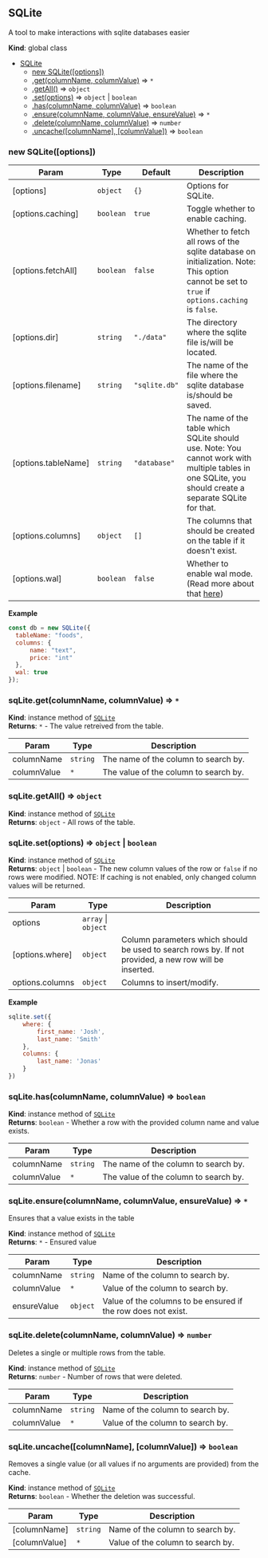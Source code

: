 <a name="SQLite"></a>

## SQLite
A tool to make interactions with sqlite databases easier

**Kind**: global class  

* [SQLite](#SQLite)
    * [new SQLite([options])](#new_SQLite_new)
    * [.get(columnName, columnValue)](#SQLite+get) ⇒ <code>\*</code>
    * [.getAll()](#SQLite+getAll) ⇒ <code>object</code>
    * [.set(options)](#SQLite+set) ⇒ <code>object</code> \| <code>boolean</code>
    * [.has(columnName, columnValue)](#SQLite+has) ⇒ <code>boolean</code>
    * [.ensure(columnName, columnValue, ensureValue)](#SQLite+ensure) ⇒ <code>\*</code>
    * [.delete(columnName, columnValue)](#SQLite+delete) ⇒ <code>number</code>
    * [.uncache([columnName], [columnValue])](#SQLite+uncache) ⇒ <code>boolean</code>

<a name="new_SQLite_new"></a>

### new SQLite([options])

| Param | Type | Default | Description |
| --- | --- | --- | --- |
| [options] | <code>object</code> | <code>{}</code> | Options for SQLite. |
| [options.caching] | <code>boolean</code> | <code>true</code> | Toggle whether to enable caching. |
| [options.fetchAll] | <code>boolean</code> | <code>false</code> | Whether to fetch all rows of the sqlite database on initialization. Note: This option cannot be set to `true` if `options.caching` is `false`. |
| [options.dir] | <code>string</code> | <code>&quot;./data&quot;</code> | The directory where the sqlite file is/will be located. |
| [options.filename] | <code>string</code> | <code>&quot;sqlite.db&quot;</code> | The name of the file where the sqlite database is/should be saved. |
| [options.tableName] | <code>string</code> | <code>&quot;database&quot;</code> | The name of the table which SQLite should use. Note: You cannot work with multiple tables in one SQLite, you should create a separate SQLite for that. |
| [options.columns] | <code>object</code> | <code>[]</code> | The columns that should be created on the table if it doesn't exist. |
| [options.wal] | <code>boolean</code> | <code>false</code> | Whether to enable wal mode. (Read more about that [here](https://www.sqlite.org/wal.html)) |

**Example**  
```js
const db = new SQLite({  tableName: "foods",  columns: {      name: "text",      price: "int"  },  wal: true});
```
<a name="SQLite+get"></a>

### sqLite.get(columnName, columnValue) ⇒ <code>\*</code>
**Kind**: instance method of [<code>SQLite</code>](#SQLite)  
**Returns**: <code>\*</code> - The value retreived from the table.  

| Param | Type | Description |
| --- | --- | --- |
| columnName | <code>string</code> | The name of the column to search by. |
| columnValue | <code>\*</code> | The value of the column to search by. |

<a name="SQLite+getAll"></a>

### sqLite.getAll() ⇒ <code>object</code>
**Kind**: instance method of [<code>SQLite</code>](#SQLite)  
**Returns**: <code>object</code> - All rows of the table.  
<a name="SQLite+set"></a>

### sqLite.set(options) ⇒ <code>object</code> \| <code>boolean</code>
**Kind**: instance method of [<code>SQLite</code>](#SQLite)  
**Returns**: <code>object</code> \| <code>boolean</code> - The new column values of the row or `false` if no rows were modified. NOTE: If caching is not enabled, only changed column values will be returned.  

| Param | Type | Description |
| --- | --- | --- |
| options | <code>array</code> \| <code>object</code> |  |
| [options.where] | <code>object</code> | Column parameters which should be used to search rows by. If not provided, a new row will be inserted. |
| options.columns | <code>object</code> | Columns to insert/modify. |

**Example**  
```js
sqlite.set({    where: {        first_name: 'Josh',        last_name: 'Smith'    },    columns: {        last_name: 'Jonas'    }})
```
<a name="SQLite+has"></a>

### sqLite.has(columnName, columnValue) ⇒ <code>boolean</code>
**Kind**: instance method of [<code>SQLite</code>](#SQLite)  
**Returns**: <code>boolean</code> - Whether a row with the provided column name and value exists.  

| Param | Type | Description |
| --- | --- | --- |
| columnName | <code>string</code> | The name of the column to search by. |
| columnValue | <code>\*</code> | The value of the column to search by. |

<a name="SQLite+ensure"></a>

### sqLite.ensure(columnName, columnValue, ensureValue) ⇒ <code>\*</code>
Ensures that a value exists in the table

**Kind**: instance method of [<code>SQLite</code>](#SQLite)  
**Returns**: <code>\*</code> - Ensured value  

| Param | Type | Description |
| --- | --- | --- |
| columnName | <code>string</code> | Name of the column to search by. |
| columnValue | <code>\*</code> | Value of the column to search by. |
| ensureValue | <code>object</code> | Value of the columns to be ensured if the row does not exist. |

<a name="SQLite+delete"></a>

### sqLite.delete(columnName, columnValue) ⇒ <code>number</code>
Deletes a single or multiple rows from the table.

**Kind**: instance method of [<code>SQLite</code>](#SQLite)  
**Returns**: <code>number</code> - Number of rows that were deleted.  

| Param | Type | Description |
| --- | --- | --- |
| columnName | <code>string</code> | Name of the column to search by. |
| columnValue | <code>\*</code> | Value of the column to search by. |

<a name="SQLite+uncache"></a>

### sqLite.uncache([columnName], [columnValue]) ⇒ <code>boolean</code>
Removes a single value (or all values if no arguments are provided) from the cache.

**Kind**: instance method of [<code>SQLite</code>](#SQLite)  
**Returns**: <code>boolean</code> - Whether the deletion was successful.  

| Param | Type | Description |
| --- | --- | --- |
| [columnName] | <code>string</code> | Name of the column to search by. |
| [columnValue] | <code>\*</code> | Value of the column to search by. |


